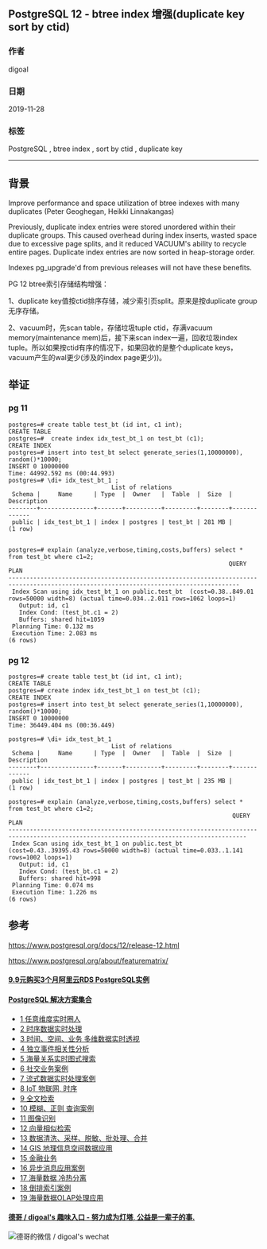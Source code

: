 ## PostgreSQL 12 - btree index 增强(duplicate key sort by ctid)  
                                                                                                                 
### 作者                                                                        
digoal                                                                                                                 
                                                                                                                 
### 日期                                                                                                                 
2019-11-28                                                                                                             
                                                                                                                 
### 标签                                                                                                                 
PostgreSQL , btree index , sort by ctid , duplicate key  
                                                                                                                 
----                                                                                                                 
                                                                                                                 
## 背景        
Improve performance and space utilization of btree indexes with many duplicates (Peter Geoghegan, Heikki Linnakangas)  
  
Previously, duplicate index entries were stored unordered within their duplicate groups. This caused overhead during index inserts, wasted space due to excessive page splits, and it reduced VACUUM's ability to recycle entire pages. Duplicate index entries are now sorted in heap-storage order.  
  
Indexes pg_upgrade'd from previous releases will not have these benefits.  
  
PG 12 btree索引存储结构增强：  
  
1、duplicate key值按ctid排序存储，减少索引页split。原来是按duplicate group无序存储。  
  
2、vacuum时，先scan table，存储垃圾tuple ctid，存满vacuum memory(maintenance mem)后，接下来scan index一遍，回收垃圾index tuple。所以如果按ctid有序的情况下，如果回收的是整个duplicate keys，vacuum产生的wal更少(涉及的index page更少))。   
  
## 举证  
### pg 11  
```  
postgres=# create table test_bt (id int, c1 int);  
CREATE TABLE  
postgres=#  create index idx_test_bt_1 on test_bt (c1);  
CREATE INDEX  
postgres=# insert into test_bt select generate_series(1,10000000), random()*10000;           
INSERT 0 10000000  
Time: 44992.592 ms (00:44.993)  
postgres=# \di+ idx_test_bt_1 ;  
                             List of relations  
 Schema |     Name      | Type  |  Owner   |  Table  |  Size  | Description   
--------+---------------+-------+----------+---------+--------+-------------  
 public | idx_test_bt_1 | index | postgres | test_bt | 281 MB |   
(1 row)  
  
  
postgres=# explain (analyze,verbose,timing,costs,buffers) select * from test_bt where c1=2;  
                                                              QUERY PLAN                                                                 
---------------------------------------------------------------------------------------------------------------------------------------  
 Index Scan using idx_test_bt_1 on public.test_bt  (cost=0.38..849.01 rows=50000 width=8) (actual time=0.034..2.011 rows=1062 loops=1)  
   Output: id, c1  
   Index Cond: (test_bt.c1 = 2)  
   Buffers: shared hit=1059  
 Planning Time: 0.132 ms  
 Execution Time: 2.083 ms  
(6 rows)  
```  
  
### pg 12  
```  
postgres=# create table test_bt (id int, c1 int);  
CREATE TABLE  
postgres=# create index idx_test_bt_1 on test_bt (c1);  
CREATE INDEX  
postgres=# insert into test_bt select generate_series(1,10000000), random()*10000;  
INSERT 0 10000000  
Time: 36449.404 ms (00:36.449)  
  
postgres=# \di+ idx_test_bt_1   
                             List of relations  
 Schema |     Name      | Type  |  Owner   |  Table  |  Size  | Description   
--------+---------------+-------+----------+---------+--------+-------------  
 public | idx_test_bt_1 | index | postgres | test_bt | 235 MB |   
(1 row)  
  
postgres=# explain (analyze,verbose,timing,costs,buffers) select * from test_bt where c1=2;  
                                                               QUERY PLAN                                                                  
-----------------------------------------------------------------------------------------------------------------------------------------  
 Index Scan using idx_test_bt_1 on public.test_bt  (cost=0.43..39395.43 rows=50000 width=8) (actual time=0.033..1.141 rows=1002 loops=1)  
   Output: id, c1  
   Index Cond: (test_bt.c1 = 2)  
   Buffers: shared hit=998  
 Planning Time: 0.074 ms  
 Execution Time: 1.226 ms  
(6 rows)  
```  
  
## 参考  
https://www.postgresql.org/docs/12/release-12.html  
  
https://www.postgresql.org/about/featurematrix/  
  
  
  
  
  
  
  
  
  
  
  
  
  
  
  
  
  
  
  
  
  
  
  
  
  
  
  
  
  
  
  
  
  
  
  
  
  
  
#### [9.9元购买3个月阿里云RDS PostgreSQL实例](https://www.aliyun.com/database/postgresqlactivity "57258f76c37864c6e6d23383d05714ea")
  
  
#### [PostgreSQL 解决方案集合](https://yq.aliyun.com/topic/118 "40cff096e9ed7122c512b35d8561d9c8")
- [1 任意维度实时圈人](https://yq.aliyun.com/topic/118 "40cff096e9ed7122c512b35d8561d9c8")
- [2 时序数据实时处理](https://yq.aliyun.com/topic/118 "40cff096e9ed7122c512b35d8561d9c8")
- [3 时间、空间、业务 多维数据实时透视](https://yq.aliyun.com/topic/118 "40cff096e9ed7122c512b35d8561d9c8")
- [4 独立事件相关性分析](https://yq.aliyun.com/topic/118 "40cff096e9ed7122c512b35d8561d9c8")
- [5 海量关系实时图式搜索](https://yq.aliyun.com/topic/118 "40cff096e9ed7122c512b35d8561d9c8")
- [6 社交业务案例](https://yq.aliyun.com/topic/118 "40cff096e9ed7122c512b35d8561d9c8")
- [7 流式数据实时处理案例](https://yq.aliyun.com/topic/118 "40cff096e9ed7122c512b35d8561d9c8")
- [8 IoT 物联网, 时序](https://yq.aliyun.com/topic/118 "40cff096e9ed7122c512b35d8561d9c8")
- [9 全文检索](https://yq.aliyun.com/topic/118 "40cff096e9ed7122c512b35d8561d9c8")
- [10 模糊、正则 查询案例](https://yq.aliyun.com/topic/118 "40cff096e9ed7122c512b35d8561d9c8")
- [11 图像识别](https://yq.aliyun.com/topic/118 "40cff096e9ed7122c512b35d8561d9c8")
- [12 向量相似检索](https://yq.aliyun.com/topic/118 "40cff096e9ed7122c512b35d8561d9c8")
- [13 数据清洗、采样、脱敏、批处理、合并](https://yq.aliyun.com/topic/118 "40cff096e9ed7122c512b35d8561d9c8")
- [14 GIS 地理信息空间数据应用](https://yq.aliyun.com/topic/118 "40cff096e9ed7122c512b35d8561d9c8")
- [15 金融业务](https://yq.aliyun.com/topic/118 "40cff096e9ed7122c512b35d8561d9c8")
- [16 异步消息应用案例](https://yq.aliyun.com/topic/118 "40cff096e9ed7122c512b35d8561d9c8")
- [17 海量数据 冷热分离](https://yq.aliyun.com/topic/118 "40cff096e9ed7122c512b35d8561d9c8")
- [18 倒排索引案例](https://yq.aliyun.com/topic/118 "40cff096e9ed7122c512b35d8561d9c8")
- [19 海量数据OLAP处理应用](https://yq.aliyun.com/topic/118 "40cff096e9ed7122c512b35d8561d9c8")
  
  
#### [德哥 / digoal's 趣味入口 - 努力成为灯塔, 公益是一辈子的事.](https://github.com/digoal/blog/blob/master/README.md "22709685feb7cab07d30f30387f0a9ae")
  
  
![德哥的微信 / digoal's wechat](../pic/digoal_weixin.jpg "f7ad92eeba24523fd47a6e1a0e691b59")
  

